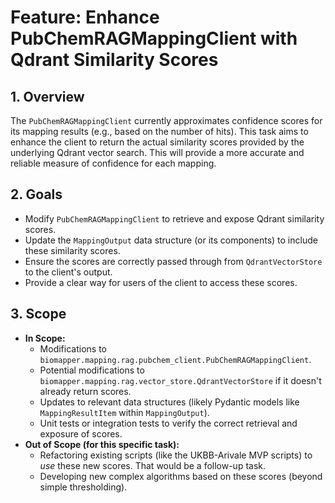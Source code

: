 # Feature: Enhance PubChemRAGMappingClient with Qdrant Similarity Scores

## 1. Overview

The `PubChemRAGMappingClient` currently approximates confidence scores for its mapping results (e.g., based on the number of hits). This task aims to enhance the client to return the actual similarity scores provided by the underlying Qdrant vector search. This will provide a more accurate and reliable measure of confidence for each mapping.

## 2. Goals

*   Modify `PubChemRAGMappingClient` to retrieve and expose Qdrant similarity scores.
*   Update the `MappingOutput` data structure (or its components) to include these similarity scores.
*   Ensure the scores are correctly passed through from `QdrantVectorStore` to the client's output.
*   Provide a clear way for users of the client to access these scores.

## 3. Scope

*   **In Scope:**
    *   Modifications to `biomapper.mapping.rag.pubchem_client.PubChemRAGMappingClient`.
    *   Potential modifications to `biomapper.mapping.rag.vector_store.QdrantVectorStore` if it doesn't already return scores.
    *   Updates to relevant data structures (likely Pydantic models like `MappingResultItem` within `MappingOutput`).
    *   Unit tests or integration tests to verify the correct retrieval and exposure of scores.
*   **Out of Scope (for this specific task):**
    *   Refactoring existing scripts (like the UKBB-Arivale MVP scripts) to *use* these new scores. That would be a follow-up task.
    *   Developing new complex algorithms based on these scores (beyond simple thresholding).
